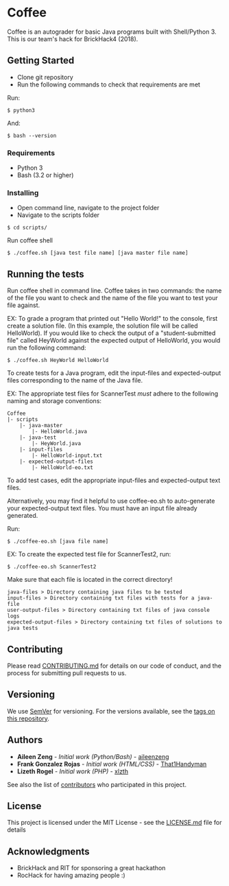 # Coffee

Coffee is an autograder for basic Java programs built with Shell/Python 3. This is our team's hack for BrickHack4 (2018).

## Getting Started

- Clone git repository
- Run the following commands to check that requirements are met

Run:
```
$ python3
```

And:
```
$ bash --version
```

### Requirements
- Python 3
- Bash (3.2 or higher)


### Installing
- Open command line, navigate to the project folder
- Navigate to the scripts folder
```
$ cd scripts/
```

Run coffee shell 

```
$ ./coffee.sh [java test file name] [java master file name]
```

## Running the tests
Run coffee shell in command line. Coffee takes in two commands: the name of the file you want to check and the name of the file you want to test your file against.

EX: To grade a program that printed out "Hello World!" to the console, first create a solution file. (In this example, the solution file will be called HelloWorld). If you would like to check the output of a "student-submitted file" called HeyWorld against the expected output of HelloWorld, you would run the following command:
```
$ ./coffee.sh HeyWorld HelloWorld
```

To create tests for a Java program, edit the input-files and expected-output files corresponding to the name of the Java file. 

EX: The appropriate test files for ScannerTest *must* adhere to the following naming and storage conventions:
```
Coffee
|- scripts
    |- java-master
        |- HelloWorld.java
    |- java-test
        |- HeyWorld.java
    |- input-files
        |- HelloWorld-input.txt
    |- expected-output-files
        |- HelloWorld-eo.txt
```
To add test cases, edit the appropriate input-files and expected-output text files.

Alternatively, you may find it helpful to use coffee-eo.sh to auto-generate your expected-output text files. You must have an input file already generated.

Run:
```
$ ./coffee-eo.sh [java file name]
```
EX: To create the expected test file for ScannerTest2, run:
```
$ ./coffee-eo.sh ScannerTest2
```

Make sure that each file is located in the correct directory!
```
java-files > Directory containing java files to be tested
input-files > Directory containing txt files with tests for a java-file
user-output-files > Directory containing txt files of java console logs
expected-output-files > Directory containing txt files of solutions to java tests
```

## Contributing

Please read [CONTRIBUTING.md](https://gist.github.com/PurpleBooth/b24679402957c63ec426) for details on our code of conduct, and the process for submitting pull requests to us.

## Versioning

We use [SemVer](http://semver.org/) for versioning. For the versions available, see the [tags on this repository](https://github.com/aileenzeng/Coffee/tags). 

## Authors

* **Aileen Zeng** - *Initial work (Python/Bash)* - [aileenzeng](https://github.com/aileenzeng)
* **Frank Gonzalez Rojas** - *Initial work (HTML/CSS)* - [That1Handyman](https://github.com/That1Handyman)
* **Lizeth Rogel** - *Initial work (PHP)* - [xlzth](https://github.com/xlzth)

See also the list of [contributors](https://github.com/aileenzeng/Coffee/contributors) who participated in this project.

## License

This project is licensed under the MIT License - see the [LICENSE.md](LICENSE.md) file for details

## Acknowledgments
* BrickHack and RIT for sponsoring a great hackathon
* RocHack for having amazing people :)


